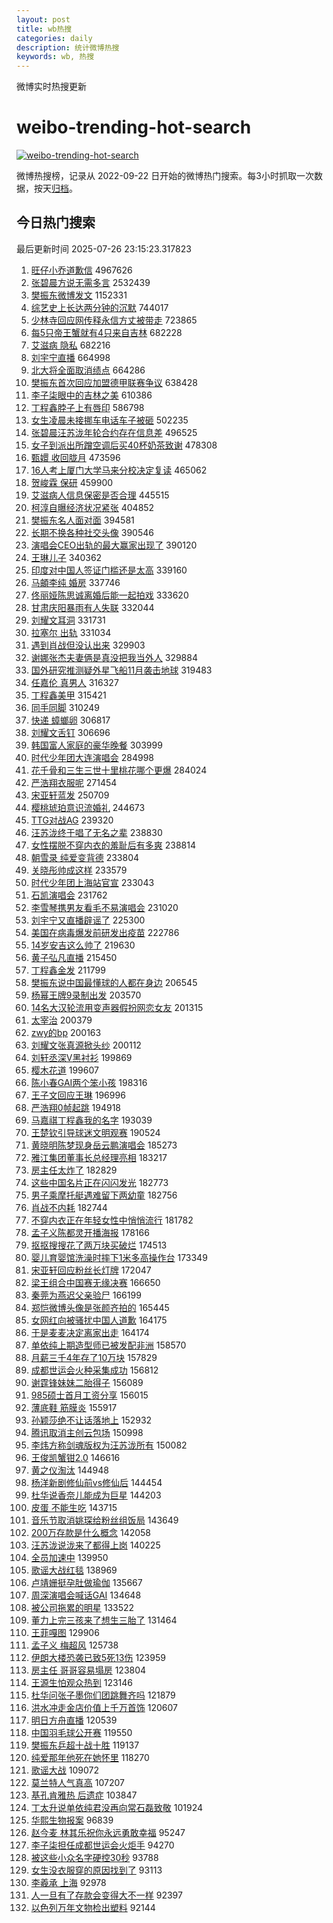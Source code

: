 ```yaml
---
layout: post
title: wb热搜
categories: daily
description: 统计微博热搜
keywords: wb, 热搜
---
```


微博实时热搜更新

# weibo-trending-hot-search

[![weibo-trending-hot-search](https://github.com/ameizi/weibo-trending-hot-search/actions/workflows/ci.yml/badge.svg)](https://github.com/ameizi/weibo-trending-hot-search/actions/workflows/ci.yml)

微博热搜榜，记录从 2022-09-22 日开始的微博热门搜索。每3小时抓取一次数据，按天[归档](./archives)。

## 今日热门搜索

<!-- BEGIN --> 
最后更新时间 2025-07-26 23:15:23.317823 
1. [旺仔小乔道歉信](https://s.weibo.com/weibo?q=%23%E6%97%BA%E4%BB%94%E5%B0%8F%E4%B9%94%E9%81%93%E6%AD%89%E4%BF%A1%23&t=31&band_rank=1&Refer=top) 4967626
1. [张碧晨方说无需多言](https://s.weibo.com/weibo?q=%23%E5%BC%A0%E7%A2%A7%E6%99%A8%E6%96%B9%E8%AF%B4%E6%97%A0%E9%9C%80%E5%A4%9A%E8%A8%80%23&t=31&band_rank=1&Refer=top) 2532439
1. [樊振东微博发文](https://s.weibo.com/weibo?q=%23%E6%A8%8A%E6%8C%AF%E4%B8%9C%E5%BE%AE%E5%8D%9A%E5%8F%91%E6%96%87%23&t=31&band_rank=1&Refer=top) 1152331
1. [综艺史上长达两分钟的沉默](https://s.weibo.com/weibo?q=%E7%BB%BC%E8%89%BA%E5%8F%B2%E4%B8%8A%E9%95%BF%E8%BE%BE%E4%B8%A4%E5%88%86%E9%92%9F%E7%9A%84%E6%B2%89%E9%BB%98&t=31&band_rank=2&Refer=top) 744017
1. [少林寺回应网传释永信方丈被带走](https://s.weibo.com/weibo?q=%23%E5%B0%91%E6%9E%97%E5%AF%BA%E5%9B%9E%E5%BA%94%E7%BD%91%E4%BC%A0%E9%87%8A%E6%B0%B8%E4%BF%A1%E6%96%B9%E4%B8%88%E8%A2%AB%E5%B8%A6%E8%B5%B0%23&t=31&band_rank=2&Refer=top) 723865
1. [每5只帝王蟹就有4只来自吉林](https://s.weibo.com/weibo?q=%23%E6%AF%8F5%E5%8F%AA%E5%B8%9D%E7%8E%8B%E8%9F%B9%E5%B0%B1%E6%9C%894%E5%8F%AA%E6%9D%A5%E8%87%AA%E5%90%89%E6%9E%97%23&t=31&band_rank=3&Refer=top) 682228
1. [艾滋病 隐私](https://s.weibo.com/weibo?q=%E8%89%BE%E6%BB%8B%E7%97%85%20%E9%9A%90%E7%A7%81&t=31&band_rank=4&Refer=top) 682216
1. [刘宇宁直播](https://s.weibo.com/weibo?q=%E5%88%98%E5%AE%87%E5%AE%81%E7%9B%B4%E6%92%AD&t=31&band_rank=5&Refer=top) 664998
1. [北大将全面取消绩点](https://s.weibo.com/weibo?q=%23%E5%8C%97%E5%A4%A7%E5%B0%86%E5%85%A8%E9%9D%A2%E5%8F%96%E6%B6%88%E7%BB%A9%E7%82%B9%23&t=31&band_rank=2&Refer=top) 664286
1. [樊振东首次回应加盟德甲联赛争议](https://s.weibo.com/weibo?q=%23%E6%A8%8A%E6%8C%AF%E4%B8%9C%E9%A6%96%E6%AC%A1%E5%9B%9E%E5%BA%94%E5%8A%A0%E7%9B%9F%E5%BE%B7%E7%94%B2%E8%81%94%E8%B5%9B%E4%BA%89%E8%AE%AE%23&t=31&band_rank=4&Refer=top) 638428
1. [李子柒眼中的吉林之美](https://s.weibo.com/weibo?q=%23%E6%9D%8E%E5%AD%90%E6%9F%92%E7%9C%BC%E4%B8%AD%E7%9A%84%E5%90%89%E6%9E%97%E4%B9%8B%E7%BE%8E%23&t=31&band_rank=3&Refer=top) 610386
1. [丁程鑫脖子上有唇印](https://s.weibo.com/weibo?q=%23%E4%B8%81%E7%A8%8B%E9%91%AB%E8%84%96%E5%AD%90%E4%B8%8A%E6%9C%89%E5%94%87%E5%8D%B0%23&t=31&band_rank=4&Refer=top) 586798
1. [女生凌晨未接挪车电话车子被砸](https://s.weibo.com/weibo?q=%23%E5%A5%B3%E7%94%9F%E5%87%8C%E6%99%A8%E6%9C%AA%E6%8E%A5%E6%8C%AA%E8%BD%A6%E7%94%B5%E8%AF%9D%E8%BD%A6%E5%AD%90%E8%A2%AB%E7%A0%B8%23&t=31&band_rank=5&Refer=top) 502235
1. [张碧晨汪苏泷年轮合约存在信息差](https://s.weibo.com/weibo?q=%23%E5%BC%A0%E7%A2%A7%E6%99%A8%E6%B1%AA%E8%8B%8F%E6%B3%B7%E5%B9%B4%E8%BD%AE%E5%90%88%E7%BA%A6%E5%AD%98%E5%9C%A8%E4%BF%A1%E6%81%AF%E5%B7%AE%23&t=31&band_rank=6&Refer=top) 496525
1. [女子到派出所蹭空调后买40杯奶茶致谢](https://s.weibo.com/weibo?q=%23%E5%A5%B3%E5%AD%90%E5%88%B0%E6%B4%BE%E5%87%BA%E6%89%80%E8%B9%AD%E7%A9%BA%E8%B0%83%E5%90%8E%E4%B9%B040%E6%9D%AF%E5%A5%B6%E8%8C%B6%E8%87%B4%E8%B0%A2%23&t=31&band_rank=6&Refer=top) 478308
1. [甄嬛 收回胧月](https://s.weibo.com/weibo?q=%E7%94%84%E5%AC%9B%20%E6%94%B6%E5%9B%9E%E8%83%A7%E6%9C%88&t=31&band_rank=7&Refer=top) 473596
1. [16人考上厦门大学马来分校决定复读](https://s.weibo.com/weibo?q=%2316%E4%BA%BA%E8%80%83%E4%B8%8A%E5%8E%A6%E9%97%A8%E5%A4%A7%E5%AD%A6%E9%A9%AC%E6%9D%A5%E5%88%86%E6%A0%A1%E5%86%B3%E5%AE%9A%E5%A4%8D%E8%AF%BB%23&t=31&band_rank=6&Refer=top) 465062
1. [贺峻霖 保研](https://s.weibo.com/weibo?q=%E8%B4%BA%E5%B3%BB%E9%9C%96%20%E4%BF%9D%E7%A0%94&t=31&band_rank=7&Refer=top) 459900
1. [艾滋病人信息保密是否合理](https://s.weibo.com/weibo?q=%E8%89%BE%E6%BB%8B%E7%97%85%E4%BA%BA%E4%BF%A1%E6%81%AF%E4%BF%9D%E5%AF%86%E6%98%AF%E5%90%A6%E5%90%88%E7%90%86&t=31&band_rank=7&Refer=top) 445515
1. [柯淳自曝经济状况紧张](https://s.weibo.com/weibo?q=%23%E6%9F%AF%E6%B7%B3%E8%87%AA%E6%9B%9D%E7%BB%8F%E6%B5%8E%E7%8A%B6%E5%86%B5%E7%B4%A7%E5%BC%A0%23&t=31&band_rank=8&Refer=top) 404852
1. [樊振东名人面对面](https://s.weibo.com/weibo?q=%23%E6%A8%8A%E6%8C%AF%E4%B8%9C%E5%90%8D%E4%BA%BA%E9%9D%A2%E5%AF%B9%E9%9D%A2%23&t=31&band_rank=8&Refer=top) 394581
1. [长期不换各种社交头像](https://s.weibo.com/weibo?q=%E9%95%BF%E6%9C%9F%E4%B8%8D%E6%8D%A2%E5%90%84%E7%A7%8D%E7%A4%BE%E4%BA%A4%E5%A4%B4%E5%83%8F&t=31&band_rank=9&Refer=top) 390546
1. [演唱会CEO出轨的最大赢家出现了](https://s.weibo.com/weibo?q=%23%E6%BC%94%E5%94%B1%E4%BC%9ACEO%E5%87%BA%E8%BD%A8%E7%9A%84%E6%9C%80%E5%A4%A7%E8%B5%A2%E5%AE%B6%E5%87%BA%E7%8E%B0%E4%BA%86%23&t=31&band_rank=8&Refer=top) 390120
1. [王琳儿子](https://s.weibo.com/weibo?q=%E7%8E%8B%E7%90%B3%E5%84%BF%E5%AD%90&t=31&band_rank=9&Refer=top) 340362
1. [印度对中国人签证门槛还是太高](https://s.weibo.com/weibo?q=%23%E5%8D%B0%E5%BA%A6%E5%AF%B9%E4%B8%AD%E5%9B%BD%E4%BA%BA%E7%AD%BE%E8%AF%81%E9%97%A8%E6%A7%9B%E8%BF%98%E6%98%AF%E5%A4%AA%E9%AB%98%23&t=31&band_rank=10&Refer=top) 339160
1. [马頔李纯 婚房](https://s.weibo.com/weibo?q=%E9%A9%AC%E9%A0%94%E6%9D%8E%E7%BA%AF%20%E5%A9%9A%E6%88%BF&t=31&band_rank=11&Refer=top) 337746
1. [佟丽娅陈思诚离婚后能一起拍戏](https://s.weibo.com/weibo?q=%23%E4%BD%9F%E4%B8%BD%E5%A8%85%E9%99%88%E6%80%9D%E8%AF%9A%E7%A6%BB%E5%A9%9A%E5%90%8E%E8%83%BD%E4%B8%80%E8%B5%B7%E6%8B%8D%E6%88%8F%23&t=31&band_rank=12&Refer=top) 333620
1. [甘肃庆阳暴雨有人失联](https://s.weibo.com/weibo?q=%23%E7%94%98%E8%82%83%E5%BA%86%E9%98%B3%E6%9A%B4%E9%9B%A8%E6%9C%89%E4%BA%BA%E5%A4%B1%E8%81%94%23&t=31&band_rank=10&Refer=top) 332044
1. [刘耀文耳洞](https://s.weibo.com/weibo?q=%E5%88%98%E8%80%80%E6%96%87%E8%80%B3%E6%B4%9E&t=31&band_rank=13&Refer=top) 331731
1. [拉塞尔 出轨](https://s.weibo.com/weibo?q=%E6%8B%89%E5%A1%9E%E5%B0%94%20%E5%87%BA%E8%BD%A8&t=31&band_rank=11&Refer=top) 331034
1. [遇到肖战但没认出来](https://s.weibo.com/weibo?q=%23%E9%81%87%E5%88%B0%E8%82%96%E6%88%98%E4%BD%86%E6%B2%A1%E8%AE%A4%E5%87%BA%E6%9D%A5%23&t=31&band_rank=14&Refer=top) 329903
1. [谢娜张杰夫妻俩是真没把我当外人](https://s.weibo.com/weibo?q=%E8%B0%A2%E5%A8%9C%E5%BC%A0%E6%9D%B0%E5%A4%AB%E5%A6%BB%E4%BF%A9%E6%98%AF%E7%9C%9F%E6%B2%A1%E6%8A%8A%E6%88%91%E5%BD%93%E5%A4%96%E4%BA%BA&t=31&band_rank=12&Refer=top) 329884
1. [国外研究推测疑外星飞船11月袭击地球](https://s.weibo.com/weibo?q=%23%E5%9B%BD%E5%A4%96%E7%A0%94%E7%A9%B6%E6%8E%A8%E6%B5%8B%E7%96%91%E5%A4%96%E6%98%9F%E9%A3%9E%E8%88%B911%E6%9C%88%E8%A2%AD%E5%87%BB%E5%9C%B0%E7%90%83%23&t=31&band_rank=10&Refer=top) 319483
1. [任嘉伦 真男人](https://s.weibo.com/weibo?q=%E4%BB%BB%E5%98%89%E4%BC%A6%20%E7%9C%9F%E7%94%B7%E4%BA%BA&t=31&band_rank=16&Refer=top) 316327
1. [丁程鑫美甲](https://s.weibo.com/weibo?q=%E4%B8%81%E7%A8%8B%E9%91%AB%E7%BE%8E%E7%94%B2&t=31&band_rank=17&Refer=top) 315421
1. [同手同脚](https://s.weibo.com/weibo?q=%E5%90%8C%E6%89%8B%E5%90%8C%E8%84%9A&t=31&band_rank=18&Refer=top) 310249
1. [快递 蟑螂卵](https://s.weibo.com/weibo?q=%E5%BF%AB%E9%80%92%20%E8%9F%91%E8%9E%82%E5%8D%B5&t=31&band_rank=13&Refer=top) 306817
1. [刘耀文舌钉](https://s.weibo.com/weibo?q=%E5%88%98%E8%80%80%E6%96%87%E8%88%8C%E9%92%89&t=31&band_rank=11&Refer=top) 306696
1. [韩国富人家庭的豪华晚餐](https://s.weibo.com/weibo?q=%E9%9F%A9%E5%9B%BD%E5%AF%8C%E4%BA%BA%E5%AE%B6%E5%BA%AD%E7%9A%84%E8%B1%AA%E5%8D%8E%E6%99%9A%E9%A4%90&t=31&band_rank=19&Refer=top) 303999
1. [时代少年团大连演唱会](https://s.weibo.com/weibo?q=%E6%97%B6%E4%BB%A3%E5%B0%91%E5%B9%B4%E5%9B%A2%E5%A4%A7%E8%BF%9E%E6%BC%94%E5%94%B1%E4%BC%9A&t=31&band_rank=20&Refer=top) 284998
1. [花千骨和三生三世十里桃花哪个更爆](https://s.weibo.com/weibo?q=%23%E8%8A%B1%E5%8D%83%E9%AA%A8%E5%92%8C%E4%B8%89%E7%94%9F%E4%B8%89%E4%B8%96%E5%8D%81%E9%87%8C%E6%A1%83%E8%8A%B1%E5%93%AA%E4%B8%AA%E6%9B%B4%E7%88%86%23&t=31&band_rank=12&Refer=top) 284024
1. [严浩翔衣服呢](https://s.weibo.com/weibo?q=%E4%B8%A5%E6%B5%A9%E7%BF%94%E8%A1%A3%E6%9C%8D%E5%91%A2&t=31&band_rank=13&Refer=top) 271454
1. [宋亚轩蓝发](https://s.weibo.com/weibo?q=%23%E5%AE%8B%E4%BA%9A%E8%BD%A9%E8%93%9D%E5%8F%91%23&t=31&band_rank=22&Refer=top) 250709
1. [樱桃琥珀意识流婚礼](https://s.weibo.com/weibo?q=%E6%A8%B1%E6%A1%83%E7%90%A5%E7%8F%80%E6%84%8F%E8%AF%86%E6%B5%81%E5%A9%9A%E7%A4%BC&t=31&band_rank=14&Refer=top) 244673
1. [TTG对战AG](https://s.weibo.com/weibo?q=%23TTG%E5%AF%B9%E6%88%98AG%23&t=31&band_rank=15&Refer=top) 239320
1. [汪苏泷终于唱了无名之辈](https://s.weibo.com/weibo?q=%E6%B1%AA%E8%8B%8F%E6%B3%B7%E7%BB%88%E4%BA%8E%E5%94%B1%E4%BA%86%E6%97%A0%E5%90%8D%E4%B9%8B%E8%BE%88&t=31&band_rank=16&Refer=top) 238830
1. [女性摆脱不穿内衣的羞耻后有多爽](https://s.weibo.com/weibo?q=%23%E5%A5%B3%E6%80%A7%E6%91%86%E8%84%B1%E4%B8%8D%E7%A9%BF%E5%86%85%E8%A1%A3%E7%9A%84%E7%BE%9E%E8%80%BB%E5%90%8E%E6%9C%89%E5%A4%9A%E7%88%BD%23&t=31&band_rank=21&Refer=top) 238814
1. [朝雪录 纯爱变背德](https://s.weibo.com/weibo?q=%E6%9C%9D%E9%9B%AA%E5%BD%95%20%E7%BA%AF%E7%88%B1%E5%8F%98%E8%83%8C%E5%BE%B7&t=31&band_rank=15&Refer=top) 233804
1. [关晓彤帅成这样](https://s.weibo.com/weibo?q=%23%E5%85%B3%E6%99%93%E5%BD%A4%E5%B8%85%E6%88%90%E8%BF%99%E6%A0%B7%23&t=31&band_rank=24&Refer=top) 233579
1. [时代少年团上海站官宣](https://s.weibo.com/weibo?q=%E6%97%B6%E4%BB%A3%E5%B0%91%E5%B9%B4%E5%9B%A2%E4%B8%8A%E6%B5%B7%E7%AB%99%E5%AE%98%E5%AE%A3&t=31&band_rank=25&Refer=top) 233043
1. [石凯演唱会](https://s.weibo.com/weibo?q=%E7%9F%B3%E5%87%AF%E6%BC%94%E5%94%B1%E4%BC%9A&t=31&band_rank=26&Refer=top) 231762
1. [李雪琴携男友看毛不易演唱会](https://s.weibo.com/weibo?q=%E6%9D%8E%E9%9B%AA%E7%90%B4%E6%90%BA%E7%94%B7%E5%8F%8B%E7%9C%8B%E6%AF%9B%E4%B8%8D%E6%98%93%E6%BC%94%E5%94%B1%E4%BC%9A&t=31&band_rank=27&Refer=top) 231020
1. [刘宇宁又直播辟谣了](https://s.weibo.com/weibo?q=%E5%88%98%E5%AE%87%E5%AE%81%E5%8F%88%E7%9B%B4%E6%92%AD%E8%BE%9F%E8%B0%A3%E4%BA%86&t=31&band_rank=17&Refer=top) 225300
1. [美国在病毒爆发前研发出疫苗](https://s.weibo.com/weibo?q=%23%E7%BE%8E%E5%9B%BD%E5%9C%A8%E7%97%85%E6%AF%92%E7%88%86%E5%8F%91%E5%89%8D%E7%A0%94%E5%8F%91%E5%87%BA%E7%96%AB%E8%8B%97%23&t=31&band_rank=16&Refer=top) 222786
1. [14岁安吉这么帅了](https://s.weibo.com/weibo?q=%2314%E5%B2%81%E5%AE%89%E5%90%89%E8%BF%99%E4%B9%88%E5%B8%85%E4%BA%86%23&t=31&band_rank=29&Refer=top) 219630
1. [黄子弘凡直播](https://s.weibo.com/weibo?q=%E9%BB%84%E5%AD%90%E5%BC%98%E5%87%A1%E7%9B%B4%E6%92%AD&t=31&band_rank=30&Refer=top) 215450
1. [丁程鑫金发](https://s.weibo.com/weibo?q=%E4%B8%81%E7%A8%8B%E9%91%AB%E9%87%91%E5%8F%91&t=31&band_rank=31&Refer=top) 211799
1. [樊振东说中国最懂球的人都在身边](https://s.weibo.com/weibo?q=%23%E6%A8%8A%E6%8C%AF%E4%B8%9C%E8%AF%B4%E4%B8%AD%E5%9B%BD%E6%9C%80%E6%87%82%E7%90%83%E7%9A%84%E4%BA%BA%E9%83%BD%E5%9C%A8%E8%BA%AB%E8%BE%B9%23&t=31&band_rank=19&Refer=top) 206545
1. [杨幂王牌9录制出发](https://s.weibo.com/weibo?q=%23%E6%9D%A8%E5%B9%82%E7%8E%8B%E7%89%8C9%E5%BD%95%E5%88%B6%E5%87%BA%E5%8F%91%23&t=31&band_rank=17&Refer=top) 203570
1. [14名大汉轮流用变声器假扮网恋女友](https://s.weibo.com/weibo?q=%2314%E5%90%8D%E5%A4%A7%E6%B1%89%E8%BD%AE%E6%B5%81%E7%94%A8%E5%8F%98%E5%A3%B0%E5%99%A8%E5%81%87%E6%89%AE%E7%BD%91%E6%81%8B%E5%A5%B3%E5%8F%8B%23&t=31&band_rank=32&Refer=top) 201315
1. [太宰治](https://s.weibo.com/weibo?q=%E5%A4%AA%E5%AE%B0%E6%B2%BB&t=31&band_rank=20&Refer=top) 200379
1. [zwy的bp](https://s.weibo.com/weibo?q=zwy%E7%9A%84bp&t=31&band_rank=22&Refer=top) 200163
1. [刘耀文张真源掀头纱](https://s.weibo.com/weibo?q=%23%E5%88%98%E8%80%80%E6%96%87%E5%BC%A0%E7%9C%9F%E6%BA%90%E6%8E%80%E5%A4%B4%E7%BA%B1%23&t=31&band_rank=23&Refer=top) 200112
1. [刘轩丞深V黑衬衫](https://s.weibo.com/weibo?q=%23%E5%88%98%E8%BD%A9%E4%B8%9E%E6%B7%B1V%E9%BB%91%E8%A1%AC%E8%A1%AB%23&t=31&band_rank=25&Refer=top) 199869
1. [樱木花道](https://s.weibo.com/weibo?q=%E6%A8%B1%E6%9C%A8%E8%8A%B1%E9%81%93&t=31&band_rank=28&Refer=top) 199607
1. [陈小春GAI两个笨小孩](https://s.weibo.com/weibo?q=%E9%99%88%E5%B0%8F%E6%98%A5GAI%E4%B8%A4%E4%B8%AA%E7%AC%A8%E5%B0%8F%E5%AD%A9&t=31&band_rank=29&Refer=top) 198316
1. [王子文回应王琳](https://s.weibo.com/weibo?q=%E7%8E%8B%E5%AD%90%E6%96%87%E5%9B%9E%E5%BA%94%E7%8E%8B%E7%90%B3&t=31&band_rank=33&Refer=top) 196996
1. [严浩翔0帧起跳](https://s.weibo.com/weibo?q=%E4%B8%A5%E6%B5%A9%E7%BF%940%E5%B8%A7%E8%B5%B7%E8%B7%B3&t=31&band_rank=34&Refer=top) 194918
1. [马嘉祺丁程鑫我的名字](https://s.weibo.com/weibo?q=%23%E9%A9%AC%E5%98%89%E7%A5%BA%E4%B8%81%E7%A8%8B%E9%91%AB%E6%88%91%E7%9A%84%E5%90%8D%E5%AD%97%23&t=31&band_rank=30&Refer=top) 193039
1. [王楚钦引导球迷文明观赛](https://s.weibo.com/weibo?q=%E7%8E%8B%E6%A5%9A%E9%92%A6%E5%BC%95%E5%AF%BC%E7%90%83%E8%BF%B7%E6%96%87%E6%98%8E%E8%A7%82%E8%B5%9B&t=31&band_rank=31&Refer=top) 190524
1. [黄晓明陈梦现身岳云鹏演唱会](https://s.weibo.com/weibo?q=%E9%BB%84%E6%99%93%E6%98%8E%E9%99%88%E6%A2%A6%E7%8E%B0%E8%BA%AB%E5%B2%B3%E4%BA%91%E9%B9%8F%E6%BC%94%E5%94%B1%E4%BC%9A&t=31&band_rank=33&Refer=top) 185273
1. [雅江集团董事长总经理亮相](https://s.weibo.com/weibo?q=%23%E9%9B%85%E6%B1%9F%E9%9B%86%E5%9B%A2%E8%91%A3%E4%BA%8B%E9%95%BF%E6%80%BB%E7%BB%8F%E7%90%86%E4%BA%AE%E7%9B%B8%23&t=31&band_rank=34&Refer=top) 183217
1. [房主任太炸了](https://s.weibo.com/weibo?q=%E6%88%BF%E4%B8%BB%E4%BB%BB%E5%A4%AA%E7%82%B8%E4%BA%86&t=31&band_rank=18&Refer=top) 182829
1. [这些中国名片正在闪闪发光](https://s.weibo.com/weibo?q=%23%E8%BF%99%E4%BA%9B%E4%B8%AD%E5%9B%BD%E5%90%8D%E7%89%87%E6%AD%A3%E5%9C%A8%E9%97%AA%E9%97%AA%E5%8F%91%E5%85%89%23&t=31&band_rank=19&Refer=top) 182773
1. [男子乘摩托艇遇难留下两幼童](https://s.weibo.com/weibo?q=%23%E7%94%B7%E5%AD%90%E4%B9%98%E6%91%A9%E6%89%98%E8%89%87%E9%81%87%E9%9A%BE%E7%95%99%E4%B8%8B%E4%B8%A4%E5%B9%BC%E7%AB%A5%23&t=31&band_rank=20&Refer=top) 182756
1. [肖战不内耗](https://s.weibo.com/weibo?q=%23%E8%82%96%E6%88%98%E4%B8%8D%E5%86%85%E8%80%97%23&t=31&band_rank=22&Refer=top) 182744
1. [不穿内衣正在年轻女性中悄悄流行](https://s.weibo.com/weibo?q=%23%E4%B8%8D%E7%A9%BF%E5%86%85%E8%A1%A3%E6%AD%A3%E5%9C%A8%E5%B9%B4%E8%BD%BB%E5%A5%B3%E6%80%A7%E4%B8%AD%E6%82%84%E6%82%84%E6%B5%81%E8%A1%8C%23&t=31&band_rank=23&Refer=top) 181782
1. [孟子义陈都灵开播海报](https://s.weibo.com/weibo?q=%23%E5%AD%9F%E5%AD%90%E4%B9%89%E9%99%88%E9%83%BD%E7%81%B5%E5%BC%80%E6%92%AD%E6%B5%B7%E6%8A%A5%23&t=31&band_rank=24&Refer=top) 178166
1. [抠抠搜搜花了两万块买破烂](https://s.weibo.com/weibo?q=%E6%8A%A0%E6%8A%A0%E6%90%9C%E6%90%9C%E8%8A%B1%E4%BA%86%E4%B8%A4%E4%B8%87%E5%9D%97%E4%B9%B0%E7%A0%B4%E7%83%82&t=31&band_rank=25&Refer=top) 174513
1. [婴儿育婴馆洗澡时摔下1米多高操作台](https://s.weibo.com/weibo?q=%23%E5%A9%B4%E5%84%BF%E8%82%B2%E5%A9%B4%E9%A6%86%E6%B4%97%E6%BE%A1%E6%97%B6%E6%91%94%E4%B8%8B1%E7%B1%B3%E5%A4%9A%E9%AB%98%E6%93%8D%E4%BD%9C%E5%8F%B0%23&t=31&band_rank=35&Refer=top) 173349
1. [宋亚轩回应粉丝长灯牌](https://s.weibo.com/weibo?q=%23%E5%AE%8B%E4%BA%9A%E8%BD%A9%E5%9B%9E%E5%BA%94%E7%B2%89%E4%B8%9D%E9%95%BF%E7%81%AF%E7%89%8C%23&t=31&band_rank=26&Refer=top) 172047
1. [梁王组合中国赛无缘决赛](https://s.weibo.com/weibo?q=%23%E6%A2%81%E7%8E%8B%E7%BB%84%E5%90%88%E4%B8%AD%E5%9B%BD%E8%B5%9B%E6%97%A0%E7%BC%98%E5%86%B3%E8%B5%9B%23&t=31&band_rank=36&Refer=top) 166650
1. [秦莞为燕迟父亲验尸](https://s.weibo.com/weibo?q=%E7%A7%A6%E8%8E%9E%E4%B8%BA%E7%87%95%E8%BF%9F%E7%88%B6%E4%BA%B2%E9%AA%8C%E5%B0%B8&t=31&band_rank=37&Refer=top) 166199
1. [郑恺微博头像是张颜齐拍的](https://s.weibo.com/weibo?q=%E9%83%91%E6%81%BA%E5%BE%AE%E5%8D%9A%E5%A4%B4%E5%83%8F%E6%98%AF%E5%BC%A0%E9%A2%9C%E9%BD%90%E6%8B%8D%E7%9A%84&t=31&band_rank=27&Refer=top) 165445
1. [女网红向被骚扰中国人道歉](https://s.weibo.com/weibo?q=%23%E5%A5%B3%E7%BD%91%E7%BA%A2%E5%90%91%E8%A2%AB%E9%AA%9A%E6%89%B0%E4%B8%AD%E5%9B%BD%E4%BA%BA%E9%81%93%E6%AD%89%23&t=31&band_rank=38&Refer=top) 164175
1. [于是麦麦决定离家出走](https://s.weibo.com/weibo?q=%E4%BA%8E%E6%98%AF%E9%BA%A6%E9%BA%A6%E5%86%B3%E5%AE%9A%E7%A6%BB%E5%AE%B6%E5%87%BA%E8%B5%B0&t=31&band_rank=39&Refer=top) 164174
1. [单依纯上期造型师已被发配非洲](https://s.weibo.com/weibo?q=%E5%8D%95%E4%BE%9D%E7%BA%AF%E4%B8%8A%E6%9C%9F%E9%80%A0%E5%9E%8B%E5%B8%88%E5%B7%B2%E8%A2%AB%E5%8F%91%E9%85%8D%E9%9D%9E%E6%B4%B2&t=31&band_rank=39&Refer=top) 158570
1. [月薪三千4年存了10万块](https://s.weibo.com/weibo?q=%E6%9C%88%E8%96%AA%E4%B8%89%E5%8D%834%E5%B9%B4%E5%AD%98%E4%BA%8610%E4%B8%87%E5%9D%97&t=31&band_rank=28&Refer=top) 157829
1. [成都世运会火种采集成功](https://s.weibo.com/weibo?q=%23%E6%88%90%E9%83%BD%E4%B8%96%E8%BF%90%E4%BC%9A%E7%81%AB%E7%A7%8D%E9%87%87%E9%9B%86%E6%88%90%E5%8A%9F%23&t=31&band_rank=29&Refer=top) 156812
1. [谢霆锋妹妹二胎得子](https://s.weibo.com/weibo?q=%23%E8%B0%A2%E9%9C%86%E9%94%8B%E5%A6%B9%E5%A6%B9%E4%BA%8C%E8%83%8E%E5%BE%97%E5%AD%90%23&t=31&band_rank=30&Refer=top) 156089
1. [985硕士首月工资分享](https://s.weibo.com/weibo?q=985%E7%A1%95%E5%A3%AB%E9%A6%96%E6%9C%88%E5%B7%A5%E8%B5%84%E5%88%86%E4%BA%AB&t=31&band_rank=31&Refer=top) 156015
1. [薄底鞋 筋膜炎](https://s.weibo.com/weibo?q=%E8%96%84%E5%BA%95%E9%9E%8B%20%E7%AD%8B%E8%86%9C%E7%82%8E&t=31&band_rank=32&Refer=top) 155917
1. [孙颖莎绝不让话落地上](https://s.weibo.com/weibo?q=%E5%AD%99%E9%A2%96%E8%8E%8E%E7%BB%9D%E4%B8%8D%E8%AE%A9%E8%AF%9D%E8%90%BD%E5%9C%B0%E4%B8%8A&t=31&band_rank=40&Refer=top) 152932
1. [腾讯取消主创云包场](https://s.weibo.com/weibo?q=%23%E8%85%BE%E8%AE%AF%E5%8F%96%E6%B6%88%E4%B8%BB%E5%88%9B%E4%BA%91%E5%8C%85%E5%9C%BA%23&t=31&band_rank=40&Refer=top) 150998
1. [李炜方称剑魂版权为汪苏泷所有](https://s.weibo.com/weibo?q=%23%E6%9D%8E%E7%82%9C%E6%96%B9%E7%A7%B0%E5%89%91%E9%AD%82%E7%89%88%E6%9D%83%E4%B8%BA%E6%B1%AA%E8%8B%8F%E6%B3%B7%E6%89%80%E6%9C%89%23&t=31&band_rank=41&Refer=top) 150082
1. [王俊凯蟹钳2.0](https://s.weibo.com/weibo?q=%E7%8E%8B%E4%BF%8A%E5%87%AF%E8%9F%B9%E9%92%B32.0&t=31&band_rank=42&Refer=top) 146616
1. [黄之仪淘汰](https://s.weibo.com/weibo?q=%E9%BB%84%E4%B9%8B%E4%BB%AA%E6%B7%98%E6%B1%B0&t=31&band_rank=43&Refer=top) 144948
1. [杨洋新剧修仙前vs修仙后](https://s.weibo.com/weibo?q=%E6%9D%A8%E6%B4%8B%E6%96%B0%E5%89%A7%E4%BF%AE%E4%BB%99%E5%89%8Dvs%E4%BF%AE%E4%BB%99%E5%90%8E&t=31&band_rank=41&Refer=top) 144454
1. [杜华说香奈儿能成为巨星](https://s.weibo.com/weibo?q=%E6%9D%9C%E5%8D%8E%E8%AF%B4%E9%A6%99%E5%A5%88%E5%84%BF%E8%83%BD%E6%88%90%E4%B8%BA%E5%B7%A8%E6%98%9F&t=31&band_rank=42&Refer=top) 144203
1. [皮蛋 不能生吃](https://s.weibo.com/weibo?q=%E7%9A%AE%E8%9B%8B%20%E4%B8%8D%E8%83%BD%E7%94%9F%E5%90%83&t=31&band_rank=33&Refer=top) 143715
1. [音乐节取消姚琛给粉丝组饭局](https://s.weibo.com/weibo?q=%23%E9%9F%B3%E4%B9%90%E8%8A%82%E5%8F%96%E6%B6%88%E5%A7%9A%E7%90%9B%E7%BB%99%E7%B2%89%E4%B8%9D%E7%BB%84%E9%A5%AD%E5%B1%80%23&t=31&band_rank=43&Refer=top) 143649
1. [200万存款是什么概念](https://s.weibo.com/weibo?q=200%E4%B8%87%E5%AD%98%E6%AC%BE%E6%98%AF%E4%BB%80%E4%B9%88%E6%A6%82%E5%BF%B5&t=31&band_rank=34&Refer=top) 142058
1. [汪苏泷说泷来了都得上岗](https://s.weibo.com/weibo?q=%E6%B1%AA%E8%8B%8F%E6%B3%B7%E8%AF%B4%E6%B3%B7%E6%9D%A5%E4%BA%86%E9%83%BD%E5%BE%97%E4%B8%8A%E5%B2%97&t=31&band_rank=44&Refer=top) 140225
1. [全员加速中](https://s.weibo.com/weibo?q=%E5%85%A8%E5%91%98%E5%8A%A0%E9%80%9F%E4%B8%AD&t=31&band_rank=45&Refer=top) 139950
1. [歌谣大战红毯](https://s.weibo.com/weibo?q=%E6%AD%8C%E8%B0%A3%E5%A4%A7%E6%88%98%E7%BA%A2%E6%AF%AF&t=31&band_rank=35&Refer=top) 138969
1. [卢靖姗挺孕肚做瑜伽](https://s.weibo.com/weibo?q=%23%E5%8D%A2%E9%9D%96%E5%A7%97%E6%8C%BA%E5%AD%95%E8%82%9A%E5%81%9A%E7%91%9C%E4%BC%BD%23&t=31&band_rank=44&Refer=top) 135667
1. [周深演唱会喊话GAI](https://s.weibo.com/weibo?q=%E5%91%A8%E6%B7%B1%E6%BC%94%E5%94%B1%E4%BC%9A%E5%96%8A%E8%AF%9DGAI&t=31&band_rank=46&Refer=top) 134648
1. [被公司拖累的明星](https://s.weibo.com/weibo?q=%E8%A2%AB%E5%85%AC%E5%8F%B8%E6%8B%96%E7%B4%AF%E7%9A%84%E6%98%8E%E6%98%9F&t=31&band_rank=45&Refer=top) 133522
1. [董力上完三孩来了想生三胎了](https://s.weibo.com/weibo?q=%E8%91%A3%E5%8A%9B%E4%B8%8A%E5%AE%8C%E4%B8%89%E5%AD%A9%E6%9D%A5%E4%BA%86%E6%83%B3%E7%94%9F%E4%B8%89%E8%83%8E%E4%BA%86&t=31&band_rank=46&Refer=top) 131464
1. [王菲嘎图](https://s.weibo.com/weibo?q=%E7%8E%8B%E8%8F%B2%E5%98%8E%E5%9B%BE&t=31&band_rank=47&Refer=top) 129906
1. [孟子义 梅超风](https://s.weibo.com/weibo?q=%E5%AD%9F%E5%AD%90%E4%B9%89%20%E6%A2%85%E8%B6%85%E9%A3%8E&t=31&band_rank=47&Refer=top) 125738
1. [伊朗大楼恐袭已致5死13伤](https://s.weibo.com/weibo?q=%23%E4%BC%8A%E6%9C%97%E5%A4%A7%E6%A5%BC%E6%81%90%E8%A2%AD%E5%B7%B2%E8%87%B45%E6%AD%BB13%E4%BC%A4%23&t=31&band_rank=36&Refer=top) 123959
1. [房主任 哥哥容易塌房](https://s.weibo.com/weibo?q=%E6%88%BF%E4%B8%BB%E4%BB%BB%20%E5%93%A5%E5%93%A5%E5%AE%B9%E6%98%93%E5%A1%8C%E6%88%BF&t=31&band_rank=37&Refer=top) 123804
1. [王源生怕观众热到](https://s.weibo.com/weibo?q=%E7%8E%8B%E6%BA%90%E7%94%9F%E6%80%95%E8%A7%82%E4%BC%97%E7%83%AD%E5%88%B0&t=31&band_rank=48&Refer=top) 123146
1. [杜华问张子墨你们团跳舞齐吗](https://s.weibo.com/weibo?q=%E6%9D%9C%E5%8D%8E%E9%97%AE%E5%BC%A0%E5%AD%90%E5%A2%A8%E4%BD%A0%E4%BB%AC%E5%9B%A2%E8%B7%B3%E8%88%9E%E9%BD%90%E5%90%97&t=31&band_rank=49&Refer=top) 121879
1. [洪水冲走金店价值上千万首饰](https://s.weibo.com/weibo?q=%23%E6%B4%AA%E6%B0%B4%E5%86%B2%E8%B5%B0%E9%87%91%E5%BA%97%E4%BB%B7%E5%80%BC%E4%B8%8A%E5%8D%83%E4%B8%87%E9%A6%96%E9%A5%B0%23&t=31&band_rank=48&Refer=top) 120607
1. [明日方舟直播](https://s.weibo.com/weibo?q=%E6%98%8E%E6%97%A5%E6%96%B9%E8%88%9F%E7%9B%B4%E6%92%AD&t=31&band_rank=50&Refer=top) 120539
1. [中国羽毛球公开赛](https://s.weibo.com/weibo?q=%E4%B8%AD%E5%9B%BD%E7%BE%BD%E6%AF%9B%E7%90%83%E5%85%AC%E5%BC%80%E8%B5%9B&t=31&band_rank=49&Refer=top) 119550
1. [樊振东乒超十战十胜](https://s.weibo.com/weibo?q=%23%E6%A8%8A%E6%8C%AF%E4%B8%9C%E4%B9%92%E8%B6%85%E5%8D%81%E6%88%98%E5%8D%81%E8%83%9C%23&t=31&band_rank=50&Refer=top) 119137
1. [纯爱那年他死在她怀里](https://s.weibo.com/weibo?q=%E7%BA%AF%E7%88%B1%E9%82%A3%E5%B9%B4%E4%BB%96%E6%AD%BB%E5%9C%A8%E5%A5%B9%E6%80%80%E9%87%8C&t=31&band_rank=38&Refer=top) 118270
1. [歌谣大战](https://s.weibo.com/weibo?q=%E6%AD%8C%E8%B0%A3%E5%A4%A7%E6%88%98&t=31&band_rank=39&Refer=top) 109072
1. [莫兰特人气真高](https://s.weibo.com/weibo?q=%23%E8%8E%AB%E5%85%B0%E7%89%B9%E4%BA%BA%E6%B0%94%E7%9C%9F%E9%AB%98%23&t=31&band_rank=40&Refer=top) 107207
1. [基孔肯雅热 后遗症](https://s.weibo.com/weibo?q=%E5%9F%BA%E5%AD%94%E8%82%AF%E9%9B%85%E7%83%AD%20%E5%90%8E%E9%81%97%E7%97%87&t=31&band_rank=41&Refer=top) 103847
1. [丁太升说单依纯君没再向常石磊致敬](https://s.weibo.com/weibo?q=%23%E4%B8%81%E5%A4%AA%E5%8D%87%E8%AF%B4%E5%8D%95%E4%BE%9D%E7%BA%AF%E5%90%9B%E6%B2%A1%E5%86%8D%E5%90%91%E5%B8%B8%E7%9F%B3%E7%A3%8A%E8%87%B4%E6%95%AC%23&t=31&band_rank=42&Refer=top) 101924
1. [华熙生物报案](https://s.weibo.com/weibo?q=%23%E5%8D%8E%E7%86%99%E7%94%9F%E7%89%A9%E6%8A%A5%E6%A1%88%23&t=31&band_rank=43&Refer=top) 96839
1. [赵今麦 林其乐祝你永远勇敢幸福](https://s.weibo.com/weibo?q=%E8%B5%B5%E4%BB%8A%E9%BA%A6%20%E6%9E%97%E5%85%B6%E4%B9%90%E7%A5%9D%E4%BD%A0%E6%B0%B8%E8%BF%9C%E5%8B%87%E6%95%A2%E5%B9%B8%E7%A6%8F&t=31&band_rank=44&Refer=top) 95247
1. [李子柒担任成都世运会火炬手](https://s.weibo.com/weibo?q=%23%E6%9D%8E%E5%AD%90%E6%9F%92%E6%8B%85%E4%BB%BB%E6%88%90%E9%83%BD%E4%B8%96%E8%BF%90%E4%BC%9A%E7%81%AB%E7%82%AC%E6%89%8B%23&t=31&band_rank=45&Refer=top) 94270
1. [被这些小众名字硬控30秒](https://s.weibo.com/weibo?q=%E8%A2%AB%E8%BF%99%E4%BA%9B%E5%B0%8F%E4%BC%97%E5%90%8D%E5%AD%97%E7%A1%AC%E6%8E%A730%E7%A7%92&t=31&band_rank=46&Refer=top) 93788
1. [女生没衣服穿的原因找到了](https://s.weibo.com/weibo?q=%E5%A5%B3%E7%94%9F%E6%B2%A1%E8%A1%A3%E6%9C%8D%E7%A9%BF%E7%9A%84%E5%8E%9F%E5%9B%A0%E6%89%BE%E5%88%B0%E4%BA%86&t=31&band_rank=47&Refer=top) 93113
1. [李羲承 上海](https://s.weibo.com/weibo?q=%E6%9D%8E%E7%BE%B2%E6%89%BF%20%E4%B8%8A%E6%B5%B7&t=31&band_rank=48&Refer=top) 92978
1. [人一旦有了存款会变得大不一样](https://s.weibo.com/weibo?q=%E4%BA%BA%E4%B8%80%E6%97%A6%E6%9C%89%E4%BA%86%E5%AD%98%E6%AC%BE%E4%BC%9A%E5%8F%98%E5%BE%97%E5%A4%A7%E4%B8%8D%E4%B8%80%E6%A0%B7&t=31&band_rank=49&Refer=top) 92397
1. [以色列万年文物检出塑料](https://s.weibo.com/weibo?q=%E4%BB%A5%E8%89%B2%E5%88%97%E4%B8%87%E5%B9%B4%E6%96%87%E7%89%A9%E6%A3%80%E5%87%BA%E5%A1%91%E6%96%99&t=31&band_rank=50&Refer=top) 92144
<!-- END -->

